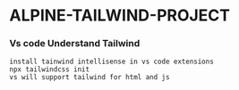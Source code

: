 # ALPINE-TAILWIND-PROJECT

### Vs code Understand Tailwind 
    install tainwind intellisense in vs code extensions
    npx tailwindcss init
    vs will support tailwind for html and js